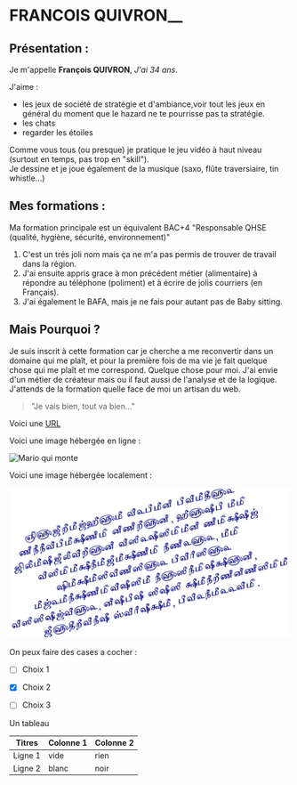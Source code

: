 # FRANCOIS QUIVRON__

## Présentation :

Je m'appelle __François QUIVRON__, *J'ai 34 ans*.

J'aime : 

* les jeux de société de stratégie et d'ambiance,voir tout les jeux en général du moment que le hazard ne te pourrisse pas ta stratégie.  
* les chats
* regarder les étoiles

Comme vous tous (ou presque) je pratique le jeu vidéo à haut niveau (surtout en temps, pas trop en "skill").  
Je dessine et je joue également de la musique (saxo, flûte traversiaire, tin whistle...)


## Mes formations :

Ma formation principale est un équivalent BAC+4 "Responsable QHSE (qualité, hygiène, sécurité, environnement)"

1. C'est un trés joli nom mais ça ne m'a pas permis de trouver de travail dans la région. 
2. J'ai ensuite appris grace à mon précédent métier (alimentaire) à répondre au téléphone (poliment) et à écrire de jolis courriers (en Français).
3. J'ai également le BAFA, mais je ne fais pour autant pas de Baby sitting.

## Mais Pourquoi ?

Je suis inscrit à cette formation car je cherche a me reconvertir dans un domaine qui me plaît, et pour la première fois de ma vie je fait
quelque chose qui me plaît et me correspond. Quelque chose pour moi.
J'ai envie d'un métier de créateur mais ou il faut aussi de l'analyse et de la logique.
J'attends de la formation quelle face de moi un artisan du web.

> "Je vais bien, tout va bien..."

Voici une [URL](https://search.lilo.org/)

Voici une image hébergée en ligne : 

![Mario qui monte](https://media.giphy.com/media/jH395r5RaeSIM/giphy.gif "Mario qui monte un escalier de l'infini")

Voici une image hébergée localement :

![Une image temoin](/Image_temoin.png "Un Lorem Ipsum avec une police illisible pour moi")

On peux faire des cases a cocher :

- [ ] Choix 1
- [X] Choix 2
- [ ] Choix 3


Un tableau


| Titres | Colonne 1 | Colonne 2 |
|--------|-----------|-----------|
|Ligne 1 | vide      |rien       |
|Ligne 2 |blanc      |noir       |

